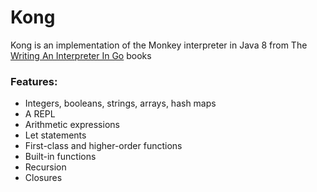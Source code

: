 # Kong
Kong is an implementation of the Monkey interpreter in Java 8 from The [Writing An Interpreter In Go](https://interpreterbook.com) books

### Features:
- Integers, booleans, strings, arrays, hash maps
- A REPL
- Arithmetic expressions
- Let statements
- First-class and higher-order functions
- Built-in functions
- Recursion
- Closures
